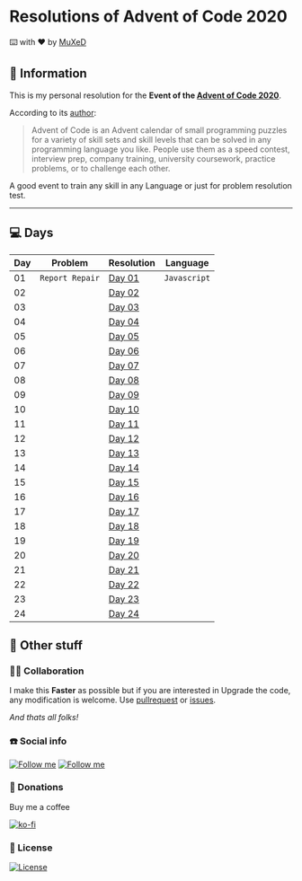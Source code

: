 # Resolutions of Advent of Code 2020
⌨️ with ❤︎ by [MuXeD](https://github.com/juananmuxed)

## 🤔 Information
This is my personal resolution for the __Event of the [Advent of Code 2020](https://adventofcode.com/)__. 

According to its [author](http://was.tl/):

>Advent of Code is an Advent calendar of small programming puzzles for a variety of skill sets and skill levels that can be solved in any programming language you like. People use them as a speed contest, interview prep, company training, university coursework, practice problems, or to challenge each other.

A good event to train any skill in any Language or just for problem resolution test.

---

## 💻 Days

| Day | Problem | Resolution | Language |
|-|-|-|-|
| 01 | `Report Repair` | [Day 01](days/01) | `Javascript` |
| 02 |  | [Day 02](days/02) | 
| 03 |  | [Day 03](days/03) |
| 04 |  | [Day 04](days/04) |
| 05 |  | [Day 05](days/05) |
| 06 |  | [Day 06](days/06) |
| 07 |  | [Day 07](days/07) |
| 08 |  | [Day 08](days/08) |
| 09 |  | [Day 09](days/09) |
| 10 |  | [Day 10](days/10) |
| 11 |  | [Day 11](days/11) |
| 12 |  | [Day 12](days/12) |
| 13 |  | [Day 13](days/13) |
| 14 |  | [Day 14](days/14) |
| 15 |  | [Day 15](days/15) |
| 16 |  | [Day 16](days/16) |
| 17 |  | [Day 17](days/17) |
| 18 |  | [Day 18](days/18) |
| 19 |  | [Day 19](days/19) |
| 20 |  | [Day 20](days/20) |
| 21 |  | [Day 21](days/21) |
| 22 |  | [Day 22](days/22) |
| 23 |  | [Day 23](days/23) |
| 24 |  | [Day 24](days/24) |

## 🎱 Other stuff

### 💃🏻 Collaboration
I make this __Faster__ as possible but if you are interested in Upgrade the code, any modification is welcome. Use [pullrequest](https://github.com/juananmuxed/adventofcode-2020/pulls) or [issues](https://github.com/juananmuxed/adventofcode-2020/issues). 

_And thats all folks!_

### ☎️ Social info

[![Follow me](https://img.shields.io/twitter/follow/muxed?color=b22deb&label=Follow%20%40muxed&style=for-the-badge)](https://twitter.com/muxed)
[![Follow me](https://img.shields.io/github/followers/juananmuxed?label=Github%20Follow&style=for-the-badge)](https://github.com/juananmuxed)

### 🎁 Donations
Buy me a coffee

[![ko-fi](https://www.ko-fi.com/img/githubbutton_sm.svg)](https://ko-fi.com/U7U21M2BE)

### 📄 License

[![License](https://img.shields.io/github/license/juananmuxed/adventofcode-2020?label=License&style=for-the-badge)](https://github.com/juananmuxed/adventofcode-2020/blob/master/LICENSE)